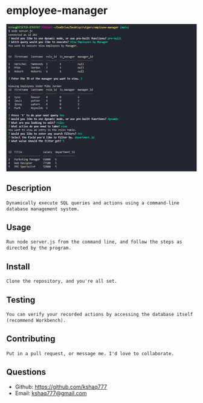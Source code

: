 # employee-manager
![](./assets/ems_screenshot.PNG)

## Description
    Dynamically execute SQL queries and actions using a command-line database management system.

## Usage
    Run node server.js from the command line, and follow the steps as directed by the program.

## Install 
    Clone the repository, and you're all set.

## Testing
    You can verify your recorded actions by accessing the database itself (recommend Workbench).

## Contributing
    Put in a pull request, or message me. I'd love to collaborate.

## Questions
   * Github: https://github.com/kshaq777
   * Email: [kshaq777@gmail.com](mailto:kshaq777@gmail.com)
